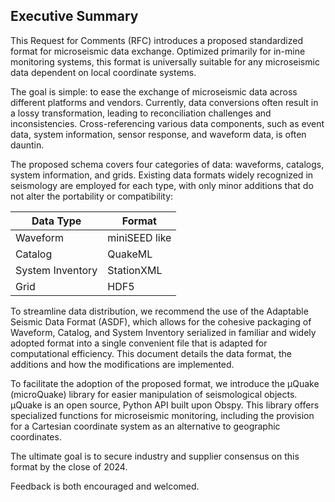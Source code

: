 
## Executive Summary

This Request for Comments (RFC) introduces a proposed standardized format for microseismic data exchange. Optimized primarily for in-mine monitoring systems, this format is universally suitable for any microseismic data dependent on local coordinate systems.

The goal is simple: to ease the exchange of microseismic data across different platforms and vendors. Currently, data conversions often result in a lossy transformation, leading to reconciliation challenges and inconsistencies. Cross-referencing various data components, such as event data, system information, sensor response, and waveform data, is often dauntin.

The proposed schema covers four categories of data: waveforms, catalogs, system information, and grids. Existing data formats widely recognized in seismology are employed for each type, with only minor additions that do not alter the portability or compatibility:

|Data Type        | Format     |
|-----------------|------------|
| Waveform        | miniSEED like   |
| Catalog         | QuakeML  |
| System Inventory| StationXML  |
| Grid            | HDF5        |

To streamline data distribution, we recommend the use of the Adaptable Seismic Data Format (ASDF), which allows for the cohesive packaging of Waveform, Catalog, and System Inventory serialized in familiar and widely adopted format into a single convenient file that is adapted for computational efficiency. This document details the data format, the additions and how the modifications are implemented.

To facilitate the adoption of the proposed format, we introduce the μQuake (microQuake) library for easier manipulation of seismological objects. μQuake is an open source, Python API built upon Obspy. This library offers specialized functions for microseismic monitoring, including the provision for a Cartesian coordinate system as an alternative to geographic coordinates.

The ultimate goal is to secure industry and supplier consensus on this format by the close of 2024. 

Feedback is both encouraged and welcomed.

<!--stackedit_data:
eyJoaXN0b3J5IjpbMTM2MzgxNTA4MCwxODQ3ODYzMzQ0LC0yMD
YwNTE5MTQwLDE0ODE0Njc4OTFdfQ==
-->
